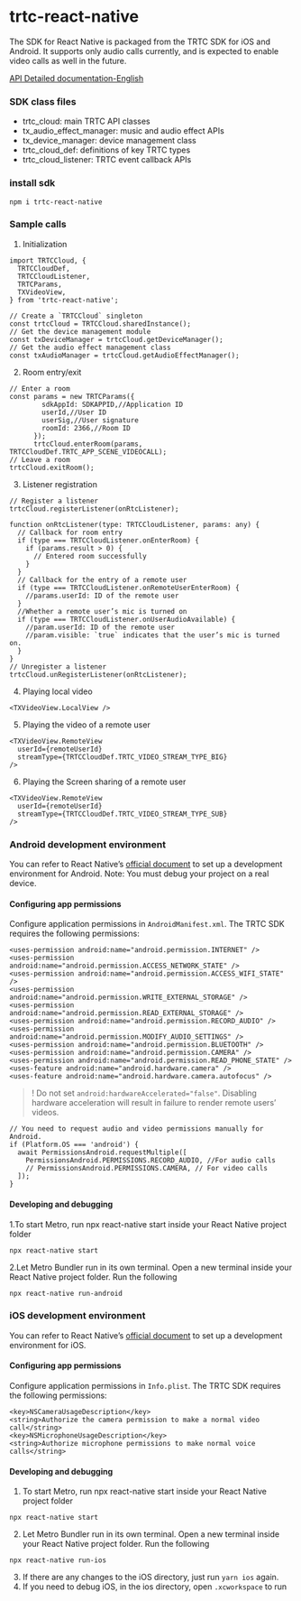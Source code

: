 # trtc-react-native
The SDK for React Native is packaged from the TRTC SDK for iOS and Android. It supports only audio calls currently, and is expected to enable video calls as well in the future.

[API Detailed documentation-English](https://comm.qq.com/trtc-react-native-en/api/index.html)

### SDK class files

* trtc_cloud: main TRTC API classes
* tx_audio_effect_manager: music and audio effect APIs
* tx_device_manager: device management class
* trtc_cloud_def: definitions of key TRTC types
* trtc_cloud_listener: TRTC event callback APIs

### install sdk
```
npm i trtc-react-native
```

### Sample calls

1. Initialization
```
import TRTCCloud, {
  TRTCCloudDef,
  TRTCCloudListener,
  TRTCParams,
  TXVideoView,
} from 'trtc-react-native';

// Create a `TRTCCloud` singleton
const trtcCloud = TRTCCloud.sharedInstance();
// Get the device management module
const txDeviceManager = trtcCloud.getDeviceManager();
// Get the audio effect management class
const txAudioManager = trtcCloud.getAudioEffectManager();
```

2. Room entry/exit
```
// Enter a room
const params = new TRTCParams({
        sdkAppId: SDKAPPID,//Application ID
        userId,//User ID
        userSig,//User signature
        roomId: 2366,//Room ID
      });
      trtcCloud.enterRoom(params, TRTCCloudDef.TRTC_APP_SCENE_VIDEOCALL);
// Leave a room
trtcCloud.exitRoom();
```

3. Listener registration
```
// Register a listener
trtcCloud.registerListener(onRtcListener);

function onRtcListener(type: TRTCCloudListener, params: any) {
  // Callback for room entry
  if (type === TRTCCloudListener.onEnterRoom) {
    if (params.result > 0) {
      // Entered room successfully
    }
  }
  // Callback for the entry of a remote user
  if (type === TRTCCloudListener.onRemoteUserEnterRoom) {
    //params.userId: ID of the remote user
  }
  //Whether a remote user’s mic is turned on
  if (type === TRTCCloudListener.onUserAudioAvailable) {
    //param.userId: ID of the remote user
    //param.visible: `true` indicates that the user’s mic is turned on.
  }
}
// Unregister a listener
trtcCloud.unRegisterListener(onRtcListener);
```

4. Playing local video
```
<TXVideoView.LocalView />
```

5. Playing the video of a remote user
```
<TXVideoView.RemoteView
  userId={remoteUserId}
  streamType={TRTCCloudDef.TRTC_VIDEO_STREAM_TYPE_BIG}
/>
```

6. Playing the Screen sharing of a remote user
```
<TXVideoView.RemoteView
  userId={remoteUserId}
  streamType={TRTCCloudDef.TRTC_VIDEO_STREAM_TYPE_SUB}
/>
```
### Android development environment
You can refer to React Native’s [official document](https://reactnative.dev/docs/environment-setup) to set up a development environment for Android.
Note: You must debug your project on a real device.
#### Configuring app permissions
Configure application permissions in `AndroidManifest.xml`. The TRTC SDK requires the following permissions:

```
<uses-permission android:name="android.permission.INTERNET" />
<uses-permission android:name="android.permission.ACCESS_NETWORK_STATE" />
<uses-permission android:name="android.permission.ACCESS_WIFI_STATE" />
<uses-permission android:name="android.permission.WRITE_EXTERNAL_STORAGE" />
<uses-permission android:name="android.permission.READ_EXTERNAL_STORAGE" />
<uses-permission android:name="android.permission.RECORD_AUDIO" />
<uses-permission android:name="android.permission.MODIFY_AUDIO_SETTINGS" />
<uses-permission android:name="android.permission.BLUETOOTH" />
<uses-permission android:name="android.permission.CAMERA" />
<uses-permission android:name="android.permission.READ_PHONE_STATE" />
<uses-feature android:name="android.hardware.camera" />
<uses-feature android:name="android.hardware.camera.autofocus" />
```

>! Do not set `android:hardwareAccelerated="false"`. Disabling hardware acceleration will result in failure to render remote users’ videos.

```
// You need to request audio and video permissions manually for Android.
if (Platform.OS === 'android') {
  await PermissionsAndroid.requestMultiple([
    PermissionsAndroid.PERMISSIONS.RECORD_AUDIO, //For audio calls
    // PermissionsAndroid.PERMISSIONS.CAMERA, // For video calls
  ]);
}
```

#### Developing and debugging
1.To start Metro, run npx react-native start inside your React Native project folder
```
npx react-native start
```
2.Let Metro Bundler run in its own terminal. Open a new terminal inside your React Native project folder. Run the following
```
npx react-native run-android
```

### iOS development environment
You can refer to React Native’s [official document](https://reactnative.dev/docs/environment-setup) to set up a development environment for iOS.
#### Configuring app permissions
Configure application permissions in `Info.plist`. The TRTC SDK requires the following permissions:

```
<key>NSCameraUsageDescription</key>
<string>Authorize the camera permission to make a normal video call</string>
<key>NSMicrophoneUsageDescription</key>
<string>Authorize microphone permissions to make normal voice calls</string>
```

#### Developing and debugging

1. To start Metro, run npx react-native start inside your React Native project folder
```
npx react-native start
```
2. Let Metro Bundler run in its own terminal. Open a new terminal inside your React Native project folder. Run the following
```
npx react-native run-ios
```
3. If there are any changes to the iOS directory, just run `yarn ios` again.
4. If you need to debug iOS, in the ios directory, open `.xcworkspace` to run
